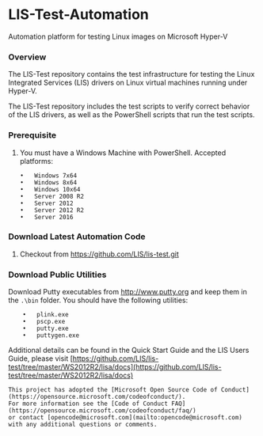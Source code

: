 # LIS-Test-Automation
Automation platform for testing Linux images on Microsoft Hyper-V
### Overview
The LIS-Test repository contains the test infrastructure for testing the Linux Integrated Services (LIS) drivers on Linux virtual machines running under Hyper-V.

The LIS-Test repository includes the test scripts to verify correct behavior of the LIS drivers, as well as the PowerShell scripts that run the test scripts.

### Prerequisite
1.  You must have a Windows Machine with PowerShell. Accepted platforms:

        •	Windows 7x64
        •	Windows 8x64
        •	Windows 10x64
        •	Server 2008 R2
        •	Server 2012
        •	Server 2012 R2
        •	Server 2016

### Download Latest Automation Code
1.  Checkout from https://github.com/LIS/lis-test.git

### Download Public Utilities
Download Putty executables from http://www.putty.org and keep them in the `.\bin` folder. You should have the following utilities:

        •	plink.exe
        •	pscp.exe
        •	putty.exe
        •	puttygen.exe

Additional details can be found in the Quick Start Guide and the LIS Users Guide, please visit [https://github.com/LIS/lis-test/tree/master/WS2012R2/lisa/docs](https://github.com/LIS/lis-test/tree/master/WS2012R2/lisa/docs)

```
This project has adopted the [Microsoft Open Source Code of Conduct](https://opensource.microsoft.com/codeofconduct/).
For more information see the [Code of Conduct FAQ](https://opensource.microsoft.com/codeofconduct/faq/)
or contact [opencode@microsoft.com](mailto:opencode@microsoft.com) with any additional questions or comments.
```
